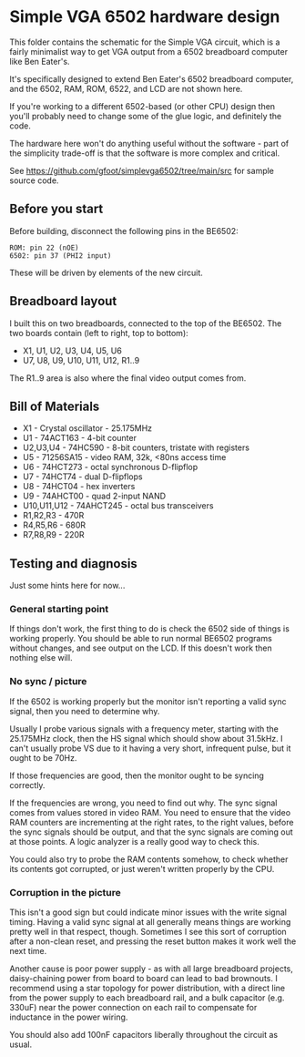 # Simple VGA 6502 hardware design

This folder contains the schematic for the Simple VGA circuit, which is a
fairly minimalist way to get VGA output from a 6502 breadboard computer like
Ben Eater's.

It's specifically designed to extend Ben Eater's 6502 breadboard computer, and
the 6502, RAM, ROM, 6522, and LCD are not shown here.

If you're working to a different 6502-based (or other CPU) design then you'll
probably need to change some of the glue logic, and definitely the code.

The hardware here won't do anything useful without the software - part of the
simplicity trade-off is that the software is more complex and critical.

See https://github.com/gfoot/simplevga6502/tree/main/src for sample source
code.

## Before you start

Before building, disconnect the following pins in the BE6502:

    ROM: pin 22 (nOE)
    6502: pin 37 (PHI2 input)

These will be driven by elements of the new circuit.

## Breadboard layout

I built this on two breadboards, connected to the top of the BE6502.  The two
boards contain (left to right, top to bottom):

* X1, U1, U2, U3, U4, U5, U6
* U7, U8, U9, U10, U11, U12, R1..9

The R1..9 area is also where the final video output comes from.

## Bill of Materials

* X1 - Crystal oscillator - 25.175MHz
* U1 - 74ACT163 - 4-bit counter
* U2,U3,U4 - 74HC590 - 8-bit counters, tristate with registers
* U5 - 71256SA15 - video RAM, 32k, <80ns access time
* U6 - 74HCT273 - octal synchronous D-flipflop
* U7 - 74HCT74 - dual D-flipflops
* U8 - 74HCT04 - hex inverters
* U9 - 74AHCT00 - quad 2-input NAND
* U10,U11,U12 - 74AHCT245 - octal bus transceivers
* R1,R2,R3 - 470R
* R4,R5,R6 - 680R
* R7,R8,R9 - 220R

## Testing and diagnosis

Just some hints here for now...

### General starting point

If things don't work, the first thing to do is check the 6502 side of things is
working properly.  You should be able to run normal BE6502 programs without
changes, and see output on the LCD.  If this doesn't work then nothing else
will.

### No sync / picture

If the 6502 is working properly but the monitor isn't reporting a valid sync
signal, then you need to determine why.

Usually I probe various signals with a frequency meter, starting with the
25.175MHz clock, then the HS signal which should show about 31.5kHz.  I can't
usually probe VS due to it having a very short, infrequent pulse, but it ought
to be 70Hz.

If those frequencies are good, then the monitor ought to be syncing correctly.

If the frequencies are wrong, you need to find out why.  The sync signal comes
from values stored in video RAM.  You need to ensure that the video RAM
counters are incrementing at the right rates, to the right values, before the
sync signals should be output, and that the sync signals are coming out at
those points.  A logic analyzer is a really good way to check this.

You could also try to probe the RAM contents somehow, to check whether its
contents got corrupted, or just weren't written properly by the CPU.

### Corruption in the picture

This isn't a good sign but could indicate minor issues with the write signal
timing.  Having a valid sync signal at all generally means things are working
pretty well in that respect, though.  Sometimes I see this sort of corruption
after a non-clean reset, and pressing the reset button makes it work well the
next time.

Another cause is poor power supply - as with all large breadboard projects,
daisy-chaining power from board to board can lead to bad brownouts.  I
recommend using a star topology for power distribution, with a direct line from
the power supply to each breadboard rail, and a bulk capacitor (e.g. 330uF)
near the power connection on each rail to compensate for inductance in the
power wiring.

You should also add 100nF capacitors liberally throughout the circuit as usual.

